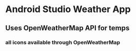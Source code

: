 # Android Studio Weather App
## Uses OpenWeatherMap API for temps
### all icons available through OpenWeatherMap
